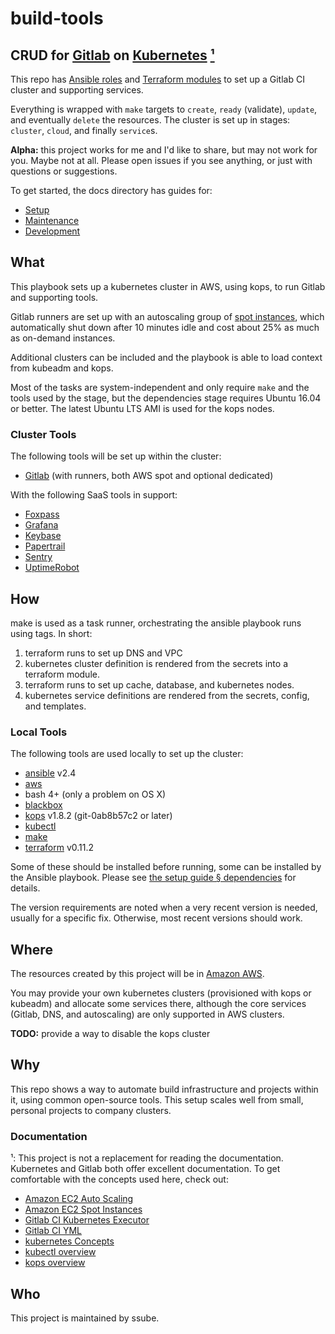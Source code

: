 # build-tools

## CRUD for [Gitlab](https://about.gitlab.com/) on [Kubernetes](https://kubernetes.io/) [¹](#documentation)

This repo has [Ansible roles](http://docs.ansible.com/ansible/latest/playbooks_reuse_roles.html) and
[Terraform modules](https://www.terraform.io/docs/modules/usage.html) to set up a Gitlab CI cluster and supporting
services.

Everything is wrapped with `make` targets to `create`, `ready` (validate), `update`, and eventually `delete` the
resources. The cluster is set up in stages: `cluster`, `cloud`, and finally `service`s.

**Alpha:** this project works for me and I'd like to share, but may not work for you. Maybe not at all.
Please open issues if you see anything, or just with questions or suggestions.

To get started, the docs directory has guides for:

- [Setup](docs/setup.md)
- [Maintenance](docs/maintenance.md)
- [Development](docs/development.md)

## What

This playbook sets up a kubernetes cluster in AWS, using kops, to run Gitlab and supporting tools.

Gitlab runners are set up with an autoscaling group of [spot instances](https://aws.amazon.com/ec2/spot/), which
automatically shut down after 10 minutes idle and cost about 25% as much as on-demand instances.

Additional clusters can be included and the playbook is able to load context from kubeadm and kops.

Most of the tasks are system-independent and only require `make` and the tools used by the stage, but the
dependencies stage requires Ubuntu 16.04 or better. The latest Ubuntu LTS AMI is used for the kops nodes.

### Cluster Tools

The following tools will be set up within the cluster:

- [Gitlab](https://about.gitlab.com/) (with runners, both AWS spot and optional dedicated)

With the following SaaS tools in support:

- [Foxpass](https://www.foxpass.com/)
- [Grafana](https://grafana.com/)
- [Keybase](https://keybase.io/)
- [Papertrail](https://papertrailapp.com/)
- [Sentry](https://sentry.io/)
- [UptimeRobot](https://uptimerobot.com/)

## How

make is used as a task runner, orchestrating the ansible playbook runs using tags. In short:

1. terraform runs to set up DNS and VPC
1. kubernetes cluster definition is rendered from the secrets into a terraform module.
1. terraform runs to set up cache, database, and kubernetes nodes.
1. kubernetes service definitions are rendered from the secrets, config, and templates.

### Local Tools

The following tools are used locally to set up the cluster:

- [ansible](https://www.ansible.com/) v2.4
- [aws](https://aws.amazon.com/cli/)
- bash 4+ (only a problem on OS X)
- [blackbox](https://github.com/StackExchange/blackbox)
- [kops](https://github.com/kubernetes/kops) v1.8.2 (git-0ab8b57c2 or later)
- [kubectl](https://kubernetes.io/docs/reference/kubectl/overview/)
- [make](https://www.gnu.org/software/make/)
- [terraform](https://www.terraform.io/) v0.11.2

Some of these should be installed before running, some can be installed by the Ansible playbook. Please see
[the setup guide § dependencies](docs/setup.md#dependencies) for details.

The version requirements are noted when a very recent version is needed, usually for a specific fix. Otherwise,
most recent versions should work.

## Where

The resources created by this project will be in [Amazon AWS](https://aws.amazon.com).

You may provide your own kubernetes clusters (provisioned with kops or kubeadm) and allocate some services there,
although the core services (Gitlab, DNS, and autoscaling) are only supported in AWS clusters.

**TODO:** provide a way to disable the kops cluster

## Why

This repo shows a way to automate build infrastructure and projects within it, using common open-source tools. This
setup scales well from small, personal projects to company clusters.

### Documentation

¹: This project is not a replacement for reading the documentation. Kubernetes and Gitlab both offer excellent
documentation. To get comfortable with the concepts used here, check out:

- [Amazon EC2 Auto Scaling](https://docs.aws.amazon.com/autoscaling/plans/userguide/what-is-aws-auto-scaling.html)
- [Amazon EC2 Spot Instances](https://aws.amazon.com/ec2/spot/details/)
- [Gitlab CI Kubernetes Executor](https://docs.gitlab.com/runner/executors/kubernetes.html)
- [Gitlab CI YML](https://docs.gitlab.com/ce/ci/yaml/README.html#gitlab-ci-yml)
- [kubernetes Concepts](https://kubernetes.io/docs/concepts/)
- [kubectl overview](https://kubernetes.io/docs/reference/kubectl/overview/)
- [kops overview](https://github.com/kubernetes/kops/blob/master/docs/cli/kops.md)

## Who

This project is maintained by ssube.